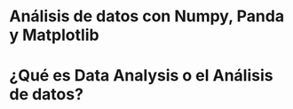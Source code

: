 # Análisis de datos con Numpy, Panda y Matplotlib

# ¿Qué es Data Analysis o el Análisis de datos?


